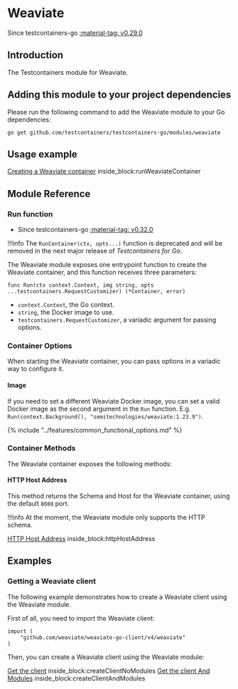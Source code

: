 # Weaviate

Since testcontainers-go <a href="https://github.com/testcontainers/testcontainers-go/releases/tag/v0.29.0"><span class="tc-version">:material-tag: v0.29.0</span></a>

## Introduction

The Testcontainers module for Weaviate.

## Adding this module to your project dependencies

Please run the following command to add the Weaviate module to your Go dependencies:

```
go get github.com/testcontainers/testcontainers-go/modules/weaviate
```

## Usage example

<!--codeinclude-->
[Creating a Weaviate container](../../modules/weaviate/examples_test.go) inside_block:runWeaviateContainer
<!--/codeinclude-->

## Module Reference

### Run function

- Since testcontainers-go <a href="https://github.com/testcontainers/testcontainers-go/releases/tag/v0.32.0"><span class="tc-version">:material-tag: v0.32.0</span></a>

!!!info
    The `RunContainer(ctx, opts...)` function is deprecated and will be removed in the next major release of _Testcontainers for Go_.

The Weaviate module exposes one entrypoint function to create the Weaviate container, and this function receives three parameters:

```golang
func Run(ctx context.Context, img string, opts ...testcontainers.RequestCustomizer) (*Container, error)
```

- `context.Context`, the Go context.
- `string`, the Docker image to use.
- `testcontainers.RequestCustomizer`, a variadic argument for passing options.

### Container Options

When starting the Weaviate container, you can pass options in a variadic way to configure it.

#### Image

If you need to set a different Weaviate Docker image, you can set a valid Docker image as the second argument in the `Run` function.
E.g. `Run(context.Background(), "semitechnologies/weaviate:1.23.9")`.

{% include "../features/common_functional_options.md" %}

### Container Methods

The Weaviate container exposes the following methods:

#### HTTP Host Address

This method returns the Schema and Host for the Weaviate container, using the default `8080` port.

!!!info
    At the moment, the Weaviate module only supports the HTTP schema.

<!--codeinclude-->
[HTTP Host Address](../../modules/weaviate/weaviate_test.go) inside_block:httpHostAddress
<!--/codeinclude-->

## Examples

### Getting a Weaviate client

The following example demonstrates how to create a Weaviate client using the Weaviate module.

First of all, you need to import the Weaviate client:

```golang
import (
    "github.com/weaviate/weaviate-go-client/v4/weaviate"
)
```

Then, you can create a Weaviate client using the Weaviate module:

<!--codeinclude-->
[Get the client](../../modules/weaviate/examples_test.go) inside_block:createClientNoModules
[Get the client And Modules](../../modules/weaviate/examples_test.go) inside_block:createClientAndModules
<!--/codeinclude-->
